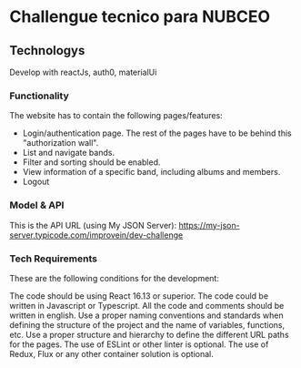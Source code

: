 # Challengue tecnico para NUBCEO

## Technologys

Develop with reactJs, auth0, materialUi

### Functionality

The website has to contain the following pages/features:

- Login/authentication page. The rest of the pages have to be behind this "authorization wall".
- List and navigate bands.
- Filter and sorting should be enabled.
- View information of a specific band, including albums and members.
- Logout

### Model & API

This is the API URL (using My JSON Server):
https://my-json-server.typicode.com/improvein/dev-challenge

### Tech Requirements

These are the following conditions for the development:

The code should be using React 16.13 or superior.
The code could be written in Javascript or Typescript.
All the code and comments should be written in english.
Use a proper naming conventions and standards when defining the structure of the project and the name of variables, functions, etc.
Use a proper structure and hierarchy to define the different URL paths for the pages.
The use of ESLint or other linter is optional.
The use of Redux, Flux or any other container solution is optional.

